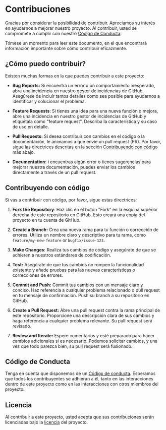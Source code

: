 # Contribuciones

Gracias por considerar la posibilidad de contribuir. Apreciamos su interés en ayudarnos a mejorar nuestro proyecto. Al contribuir, usted se compromete a cumplir con nuestro [Código de Conducta](CODE_OF_CONDUCT.md).

Tómese un momento para leer este documento, en el que encontrará información importante sobre cómo contribuir eficazmente.

## ¿Cómo puedo contribuir?

Existen muchas formas en la que puedes contribuir a este proyecto:

- **Bug Reports:** Si encuentra un error o un comportamiento inesperado, abra una incidencia en nuestro gestor de incidencias de GitHub. Asegúrese de incluir tantos detalles como sea posible para ayudarnos a identificar y solucionar el problema.

- **Feature Requests**: Si tienes una idea para una nueva función o mejora, abre una incidencia en nuestro gestor de incidencias de GitHub y etiquétala como "feature request". Describa la característica y su caso de uso en detalle.

- **Pull Requests:** Si desea contribuir con cambios en el código o la documentación, le animamos a que envíe un pull request (PR). Por favor, sigue las directrices descritas en la sección [Contribuyendo con código](CONTRIBUTING.md) más abajo.

- **Documentation:** i encuentras algún error o tienes sugerencias para mejorar nuestra documentación, puedes enviar los cambios directamente a través de un pull request.

<!-- - **Community Engagement:**Ayude a responder preguntas y a interactuar con otros usuarios y colaboradores en nuestros Debates de GitHub (si corresponde). -->

## Contribuyendo con código

Si vas a contribuir con código, por favor, sigue estas directrices:

1. **Fork the Repository**: Haz clic en el botón "Fork" en la esquina superior derecha de este repositorio en GitHub. Esto creará una copia del proyecto en tu cuenta de GitHub.

2. **Create a Branch:** Crea una nueva rama para tu función o corrección de errores. Utiliza un nombre claro y descriptivo para tu rama, como `feature/my-new-feature` or `bugfix/issue-123`.

3. **Make Changes:** Realiza tus cambios de código y asegúrate de que se adhieren a nuestros estándares de codificación.

4. **Test:** Asegúrate de que tus cambios no rompen la funcionalidad existente y añade pruebas para las nuevas características o correcciones de errores.

5. **Commit and Push:** Commit tus cambios con un mensaje claro y conciso. Haz referencia a cualquier problema relacionado o pull request en tu mensaje de confirmación. Push su branch a su repositorio en GitHub.

6. **Create a Pull Request:** Abre una pull request contra la rama principal de este repositorio. Proporcione una descripción clara de sus cambios y haga referencia a cualquier problema relevante. Su pull request será revisado.

7. **Review and Iterate:** Espere comentarios y esté preparado para hacer cambios adicionales si es necesario. Podemos solicitar cambios, y una vez que todo parezca bien, su pull request será fusionado.

## Código de Conducta

Tenga en cuenta que disponemos de un [Código de conducta](CODE_OF_CONDUCT). Esperamos que todos los contribuyentes se adhieran a él, tanto en las interacciones dentro de este proyecto como en las interacciones con otros miembros del proyecto.

## Licencia

Al contribuir a este proyecto, usted acepta que sus contribuciones serán licenciadas bajo la [licencia](LICENCIA.md) del proyecto.
